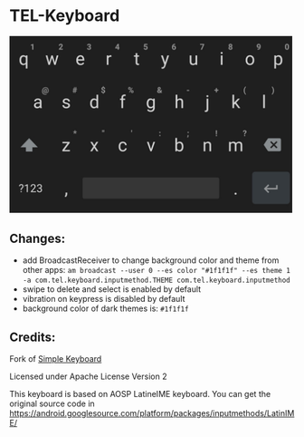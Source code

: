 # TEL-Keyboard


<img src="images/screenshot-0.png"
      alt="closeup"
      width="500"/>
      

## Changes:
- add BroadcastReceiver to change background color and theme from other apps: `am broadcast --user 0 --es color "#1f1f1f" --es theme 1 -a com.tel.keyboard.inputmethod.THEME com.tel.keyboard.inputmethod`
- swipe to delete and select is enabled by default
- vibration on keypress is disabled by default
- background color of dark themes is: `#1f1f1f`


## Credits:

Fork of [Simple Keyboard](https://github.com/rkkr/simple-keyboard)

Licensed under Apache License Version 2

This keyboard is based on AOSP LatineIME keyboard. You can get the original source code in https://android.googlesource.com/platform/packages/inputmethods/LatinIME/
